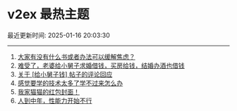 # v2ex 最热主题

最近更新时间: 2025-01-16 20:03:30

--- 
1. [大家有没有什么书或者办法可以缓解焦虑？](https://www.v2ex.com/t/1105428) 
2. [难受了，老婆给小舅子求婚借钱，买房给钱，结婚办酒也借钱](https://www.v2ex.com/t/1105435) 
3. [关于 [给小舅子钱] 帖子的评论回应](https://www.v2ex.com/t/1105494) 
4. [感觉要学的技术太多了学不过来怎么办](https://www.v2ex.com/t/1105429) 
5. [我家猫猫的红包封面！](https://www.v2ex.com/t/1105467) 
6. [人到中年，性能力开始不行](https://www.v2ex.com/t/1105576) 
